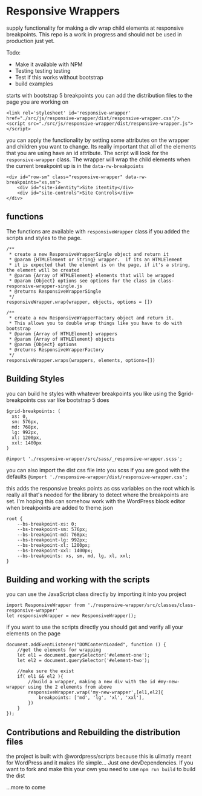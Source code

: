 # Responsive Wrappers
supply functionality for making a div wrap child elements at responsive breakpoints. 
This repo is a work in progress and should not be used in production just yet.

Todo:
* Make it available with NPM
* Testing testing testing
* Test if this works without bootstrap
* build examples

starts with bootstrap 5 breakpoints
you can  add the distribution files to the page you are working on 

```
<link rel='stylesheet' id='responsive-wrapper' href="./src/js/responsive-wrapper/dist/responsive-wrapper.css"/>
<script src="./src/js/responsive-wrapper/dist/responsive-wrapper.js"></script>
```

you can apply the functionality by setting some attributes on the wrapper and children you want to change.  Its really important that all of the elements that you are using have an id attribute.  The script will look for the `responsive-wrapper` class.  The wrapper will wrap the child elements when the current breakpoint up is in the `data-rw-breakpoints`

```
<div id="row-sm" class="responsive-wrapper" data-rw-breakpoints="xs,sm">
    <div id="site-identity">Site itentity</div>
    <div id="site-controls">Site Controls</div>
</div>
```

## functions

The functions are available with `responsiveWrapper` class if you added the scripts and styles to the page.

```
/**
 * create a new ResponsiveWrapperSingle object and return it
 * @param {HTMLElement or String} wrapper.  if its an HTMLElement 
 * it is expected that the element is on the page, if it's a string, the element will be created
 * @param {Array of HTMLElement} elements that will be wrapped
 * @param {Object} options see options for the class in class-responsive-wrapper-single.js
 * @returns ResponsiveWrapperSingle
 */
responsiveWrapper.wrap(wrapper, objects, options = [])
```

```
/**
 * create a new ResponsiveWrapperFactory object and return it.  
 * This allows you to double wrap things like you have to do with bootstrap
 * @param {Array of HTMLElement} wrappers 
 * @param {Array of HTMLElement} objects 
 * @param {Object} options 
 * @returns ResponsiveWrapperFactory
 */
responsiveWrapper.wraps(wrappers, elements, options=[])
```

## Building Styles
you can build he styles with whatever breakpoints you like using the $grid-breakpoints css var like bootstrap 5 does

```
$grid-breakpoints: (
  xs: 0,
  sm: 576px,
  md: 768px,
  lg: 992px,
  xl: 1200px,
  xxl: 1400px
)

@import './responsive-wrapper/src/sass/_responsive-wrapper.scss';
```

you can also import the dist css file into you scss if you are good with the defaults
`@import './responsive-wrapper/dist/responsive-wrapper.css';`

this adds the responsive breaks points as css variables on the root which is really all that's needed for the library to detect where the breakpoints are set.  I'm hoping this can somehow work with the WordPress block editor when breakpoints are added to theme.json

```
root {
    --bs-breakpoint-xs: 0;
    --bs-breakpoint-sm: 576px;
    --bs-breakpoint-md: 768px;
    --bs-breakpoint-lg: 992px;
    --bs-breakpoint-xl: 1200px;
    --bs-breakpoint-xxl: 1400px;
    --bs-breakpoints: xs, sm, md, lg, xl, xxl;
}
```

## Building and working with the scripts

you can use the JavaScript class directly by importing it into you project
```
import ResponsiveWrapper from './responsive-wrapper/src/classes/class-responsive-wrapper'
let responsiveWrapper = new ResponsiveWrapper();
```

if you want to use the scripts directly you should get and verify all your elements on the page

```
document.addEventListener("DOMContentLoaded", function () {
    //get the elements for wrapping
    let el1 = document.querySelector('#element-one');
    let el2 = document.querySelector('#element-two');

    //make sure the exist
    if( el1 && el2 ){
        //build a wrapper, making a new div with the id #my-new-wrapper using the 2 elements from above
        responsiveWrapper.wrap('my-new-wrapper',[el1,el2]{
            breakpoints: ['md', 'lg', 'xl', 'xxl'],
        })
    }
});
```

## Contributions and Rebuilding the distribution files
the project is built with @wordpress/scripts because this is ulimatly meant for WordPress and it makes life simple...  Just one devDependencies.  If you want to fork and make this your own you need to use `npm run build` to build the dist


...more to come